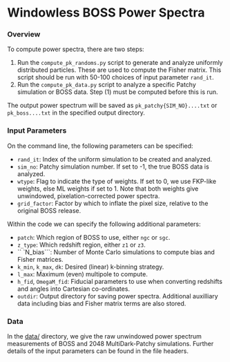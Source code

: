 # Windowless BOSS Power Spectra

### Overview

To compute power spectra, there are two steps:
1. Run the ```compute_pk_randoms.py``` script to generate and analyze uniformly distributed particles. These are used to compute the Fisher matrix. This script should be run with 50-100 choices of input parameter ```rand_it```.
2. Run the ```compute_pk_data.py``` script to analyze a specific Patchy simulation or BOSS data. Step (1) must be computed before this is run.

The output power spectrum will be saved as ```pk_patchy{SIM_NO}....txt``` or ```pk_boss....txt``` in the specified output directory.

### Input Parameters
On the command line, the following parameters can be specified:
- ```rand_it```: Index of the uniform simulation to be created and analyzed.
- ```sim_no```: Patchy simulation number. If set to -1, the true BOSS data is analyzed.
- ```wtype```: Flag to indicate the type of weights. If set to 0, we use FKP-like weights, else ML weights if set to 1. Note that both weights give unwindowed, pixelation-corrected power spectra.
-  ```grid_factor```: Factor by which to inflate the pixel size, relative to the original BOSS release.

Within the code we can specify the following additional parameters:
- ```patch```: Which region of BOSS to use, either ```ngc``` or ```sgc```.
- ```z_type```: Which redshift region, either ```z1``` or ```z3```.
- `` `N_bias```: Number of Monte Carlo simulations to compute bias and Fisher matrices.
- ```k_min```, ```k_max```, ```dk```: Desired (linear) k-binning strategy.
- ```l_max```: Maximum (even) multipole to compute.
- ```h_fid```, ```OmegaM_fid```: Fiducial parameters to use when converting redshifts and angles into Cartesian co-ordinates.
- ```outdir```: Output directory for saving power spectra. Additional auxilliary data including bias and Fisher matrix terms are also stored.

### Data

In the [data/](data) directory, we give the raw unwindowed power spectrum measurements of BOSS and 2048 MultiDark-Patchy simulations. Further details of the input parameters can be found in the file headers.
